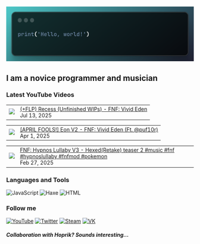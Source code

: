 [![Header](https://github.com/Nyan33/Nyan33/blob/main/assets/header.png)](https://www.youtube.com/channel/UCV-am5JX65zCBZZCsX4Fm2w)

## I am a novice programmer and musician

### Latest YouTube Videos
<!-- BLOG-POST-LIST:START --><table><tr><td><a href="https://www.youtube.com/watch?v=0iwwPxJ-HII"><img width="140px" src="https://i.ytimg.com/vi/0iwwPxJ-HII/mqdefault.jpg"></a></td>
<td><a href="https://www.youtube.com/watch?v=0iwwPxJ-HII">&lpar;+FLP&rpar; Recess &lpar;Unfinished WIPs&rpar; - FNF: Vivid Eden</a><br/>Jul 13, 2025</td></tr></table>
<table><tr><td><a href="https://www.youtube.com/watch?v=7VZL1JJNN5c"><img width="140px" src="https://i.ytimg.com/vi/7VZL1JJNN5c/mqdefault.jpg"></a></td>
<td><a href="https://www.youtube.com/watch?v=7VZL1JJNN5c">[APRIL FOOLS!] Eon V2 - FNF: Vivid Eden &lpar;Ft. @puf10r&rpar;</a><br/>Apr 1, 2025</td></tr></table>
<table><tr><td><a href="https://www.youtube.com/shorts/nSvxCBnFy1c"><img width="140px" src="https://i.ytimg.com/vi/nSvxCBnFy1c/mqdefault.jpg"></a></td>
<td><a href="https://www.youtube.com/shorts/nSvxCBnFy1c">FNF: Hypnos Lullaby V3 - Hexed&lpar;Retake&rpar; teaser 2 #music #fnf #hypnoslullaby #fnfmod #pokemon</a><br/>Feb 27, 2025</td></tr></table>
<!-- BLOG-POST-LIST:END -->

### Languages and Tools
![JavaScript](https://img.shields.io/badge/-JavaScript-0B1216?style=for-the-badge&logo=JavaScript)
![Haxe](https://img.shields.io/badge/-Haxe-0B1216?style=for-the-badge&logo=Haxe)
![HTML](https://img.shields.io/badge/-HTML-0B1216?style=for-the-badge&logo=HTML5)

### Follow me
[![YouTube](https://img.shields.io/badge/-YouTube-0B1216?style=for-the-badge&logo=YouTube&logoColor=FF0038)](https://www.youtube.com/channel/UCV-am5JX65zCBZZCsX4Fm2w)
[![Twitter](https://img.shields.io/badge/-Twitter-0B1216?style=for-the-badge&logo=Twitter)](https://twitter.com/NyanBunBun1)
[![Steam](https://img.shields.io/badge/-Steam-0B1216?style=for-the-badge&logo=Steam)](https://steamcommunity.com/id/nyanbun/)
[![VK](https://img.shields.io/badge/-Vkontakte-0B1216?style=for-the-badge&logo=Vk&logoColor=1195F5)](https://vk.com/nyanbus)

##### Collaboration with Hoprik? Sounds interesting...